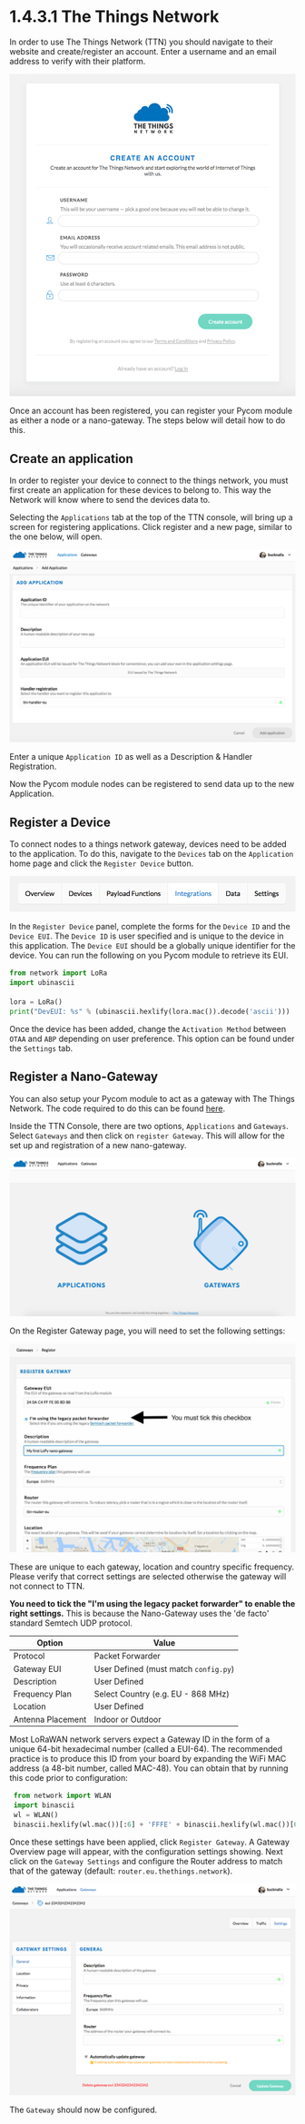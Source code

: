 # 1.4.3.1 The Things Network

In order to use The Things Network \(TTN\) you should navigate to their website and create/register an account. Enter a username and an email address to verify with their platform.

![](../../../.gitbook/assets/ttn-1.png)

Once an account has been registered, you can register your Pycom module as either a node or a nano-gateway. The steps below will detail how to do this.

## Create an application

In order to register your device to connect to the things network, you must first create an application for these devices to belong to. This way the Network will know where to send the devices data to.

Selecting the `Applications` tab at the top of the TTN console, will bring up a screen for registering applications. Click register and a new page, similar to the one below, will open.

![](../../../.gitbook/assets/ttn-5.png)

Enter a unique `Application ID` as well as a Description & Handler Registration.

Now the Pycom module nodes can be registered to send data up to the new Application.

## Register a Device

To connect nodes to a things network gateway, devices need to be added to the application. To do this, navigate to the `Devices` tab on the `Application` home page and click the `Register Device` button.

![](../../../.gitbook/assets/ttn-6.png)

In the `Register Device` panel, complete the forms for the `Device ID` and the `Device EUI`. The `Device ID` is user specified and is unique to the device in this application. The `Device EUI` should be a globally unique identifier for the device. You can run the following on you Pycom module to retrieve its EUI.

```python
from network import LoRa
import ubinascii

lora = LoRa()
print("DevEUI: %s" % (ubinascii.hexlify(lora.mac()).decode('ascii')))
```

Once the device has been added, change the `Activation Method` between `OTAA` and `ABP` depending on user preference. This option can be found under the `Settings` tab.

## Register a Nano-Gateway

You can also setup your Pycom module to act as a gateway with The Things Network. The code required to do this can be found [here](../../../4.-tutorials-and-examples/lora/lorawan-nano-gateway.md).

Inside the TTN Console, there are two options, `Applications` and `Gateways`. Select `Gateways` and then click on `register Gateway`. This will allow for the set up and registration of a new nano-gateway.

![](../../../.gitbook/assets/ttn-2.png)

On the Register Gateway page, you will need to set the following settings:

![](../../../.gitbook/assets/ttn-gatewayreg-11-2017-2.jpg)

These are unique to each gateway, location and country specific frequency. Please verify that correct settings are selected otherwise the gateway will not connect to TTN.

**You need to tick the "I'm using the legacy packet forwarder" to enable the right settings.** This is because the Nano-Gateway uses the 'de facto' standard Semtech UDP protocol.

| Option | Value |
| --- | --- |
| Protocol | Packet Forwarder |
| Gateway EUI | User Defined \(must match `config.py`\) |
| Description | User Defined |
| Frequency Plan | Select Country \(e.g. EU - 868 MHz\) |
| Location | User Defined |
| Antenna Placement | Indoor or Outdoor |

Most LoRaWAN network servers expect a Gateway ID in the form of a unique 64-bit hexadecimal number \(called a EUI-64\). The recommended practice is to produce this ID from your board by expanding the WiFi MAC address \(a 48-bit number, called MAC-48\). You can obtain that by running this code prior to configuration:

```python
 from network import WLAN
 import binascii
 wl = WLAN()
 binascii.hexlify(wl.mac())[:6] + 'FFFE' + binascii.hexlify(wl.mac())[6:]
```

Once these settings have been applied, click `Register Gateway`. A Gateway Overview page will appear, with the configuration settings showing. Next click on the `Gateway Settings` and configure the Router address to match that of the gateway \(default: `router.eu.thethings.network`\).

![](../../../.gitbook/assets/ttn-4.png)

The `Gateway` should now be configured.

